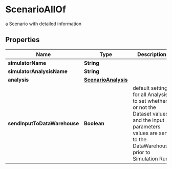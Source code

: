 

# ScenarioAllOf

a Scenario with detailed information

## Properties

Name | Type | Description | Notes
------------ | ------------- | ------------- | -------------
**simulatorName** | **String** |  |  [optional]
**simulatorAnalysisName** | **String** |  |  [optional]
**analysis** | [**ScenarioAnalysis**](ScenarioAnalysis.md) |  |  [optional]
**sendInputToDataWarehouse** | **Boolean** | default setting for all Analysis to set whether or not the Dataset values and the input parameters values are send to the DataWarehouse prior to Simulation Run |  [optional]



